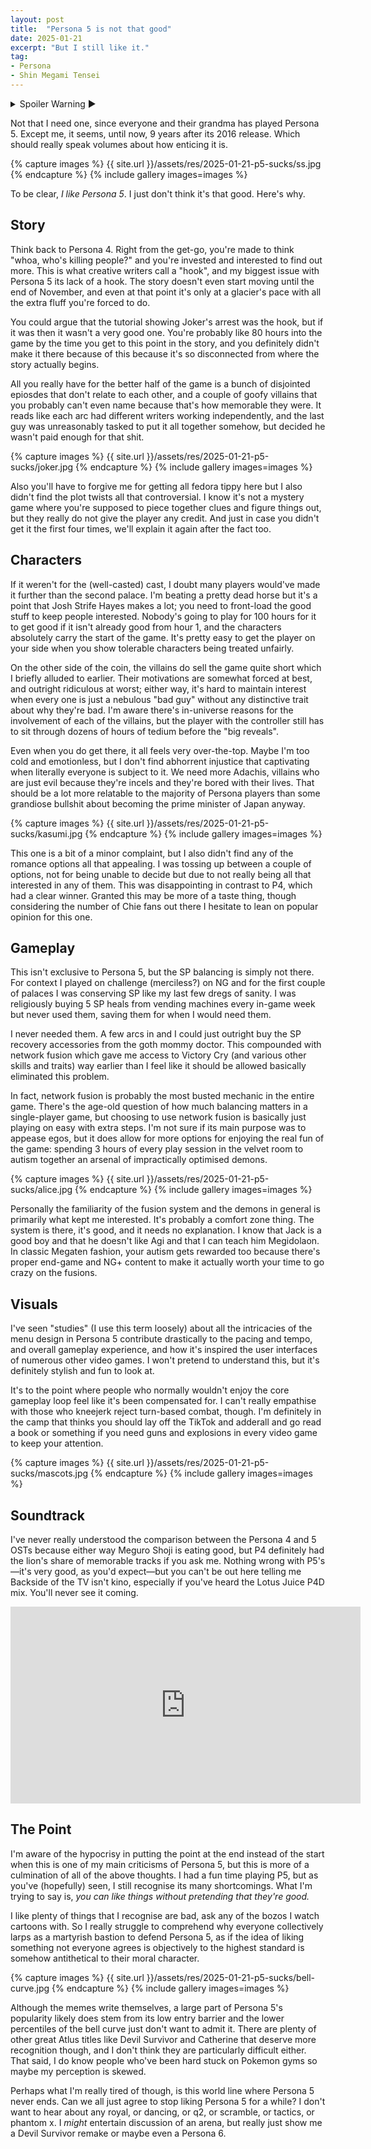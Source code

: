 ```yaml
---
layout: post
title:  "Persona 5 is not that good"
date: 2025-01-21
excerpt: "But I still like it."
tag:
- Persona
- Shin Megami Tensei
---
```


<details><summary>Spoiler Warning ▶</summary>
<i>Don't read this if you're trying to decide if you should play Persona 5.</i><br>
<i>Read this if you want to know why Persona 5 is not very good, even though you like it.</i>
</details>

Not that I need one, since everyone and their grandma has played Persona 5. Except me, it seems, until now, 9 years after its 2016 release. Which should really speak volumes about how enticing it is.

{% capture images %}
    {{ site.url }}/assets/res/2025-01-21-p5-sucks/ss.jpg
{% endcapture %}
{% include gallery images=images %}

To be clear, *I like Persona 5*. I just don't think it's that good. Here's why.

## Story

Think back to Persona 4. Right from the get-go, you're made to think "whoa, who's killing people?" and you're invested and interested to find out more. This is what creative writers call a "hook", and my biggest issue with Persona 5 its lack of a hook. The story doesn't even start moving until the end of November, and even at that point it's only at a glacier's pace with all the extra fluff you're forced to do.

You could argue that the tutorial showing Joker's arrest was the hook, but if it was then it wasn't a very good one. You're probably like 80 hours into the game by the time you get to this point in the story, and you definitely didn't make it there because of this because it's so disconnected from where the story actually begins.

All you really have for the better half of the game is a bunch of disjointed epiosdes that don't relate to each other, and a couple of goofy villains that you probably can't even name because that's how memorable they were. It reads like each arc had different writers working independently, and the last guy was unreasonably tasked to put it all together somehow, but decided he wasn't paid enough for that shit.

{% capture images %}
    {{ site.url }}/assets/res/2025-01-21-p5-sucks/joker.jpg
{% endcapture %}
{% include gallery images=images %}

Also you'll have to forgive me for getting all fedora tippy here but I also didn't find the plot twists all that controversial. I know it's not a mystery game where you're supposed to piece together clues and figure things out, but they really do not give the player any credit. And just in case you didn't get it the first four times, we'll explain it again after the fact too.

## Characters

If it weren't for the (well-casted) cast, I doubt many players would've made it further than the second palace. I'm beating a pretty dead horse but it's a point that Josh Strife Hayes makes a lot; you need to front-load the good stuff to keep people interested. Nobody's going to play for 100 hours for it to get good if it isn't already good from hour 1, and the characters absolutely carry the start of the game. It's pretty easy to get the player on your side when you show tolerable characters being treated unfairly.

On the other side of the coin, the villains do sell the game quite short which I briefly alluded to earlier. Their motivations are somewhat forced at best, and outright ridiculous at worst; either way, it's hard to maintain interest when every one is just a nebulous "bad guy" without any distinctive trait about why they're bad. I'm aware there's in-universe reasons for the involvement of each of the villains, but the player with the controller still has to sit through dozens of hours of tedium before the "big reveals".

Even when you do get there, it all feels very over-the-top. Maybe I'm too cold and emotionless, but I don't find abhorrent injustice that captivating when literally everyone is subject to it. We need more Adachis, villains who are just evil because they're incels and they're bored with their lives. That should be a lot more relatable to the majority of Persona players than some grandiose bullshit about becoming the prime minister of Japan anyway.

{% capture images %}
    {{ site.url }}/assets/res/2025-01-21-p5-sucks/kasumi.jpg
{% endcapture %}
{% include gallery images=images %}

This one is a bit of a minor complaint, but I also didn't find any of the romance options all that appealing. I was tossing up between a couple of options, not for being unable to decide but due to not really being all that interested in any of them. This was disappointing in contrast to P4, which had a clear winner. Granted this may be more of a taste thing, though considering the number of Chie fans out there I hesitate to lean on popular opinion for this one.

## Gameplay

This isn't exclusive to Persona 5, but the SP balancing is simply not there. For context I played on challenge (merciless?) on NG and for the first couple of palaces I was conserving SP like my last few dregs of sanity. I was religiously buying 5 SP heals from vending machines every in-game week but never used them, saving them for when I would need them.

I never needed them. A few arcs in and I could just outright buy the SP recovery accessories from the goth mommy doctor. This compounded with network fusion which gave me access to Victory Cry (and various other skills and traits) way earlier than I feel like it should be allowed basically eliminated this problem.

In fact, network fusion is probably the most busted mechanic in the entire game. There's the age-old question of how much balancing matters in a single-player game, but choosing to use network fusion is basically just playing on easy with extra steps. I'm not sure if its main purpose was to appease egos, but it does allow for more options for enjoying the real fun of the game: spending 3 hours of every play session in the velvet room to autism together an arsenal of impractically optimised demons.

{% capture images %}
    {{ site.url }}/assets/res/2025-01-21-p5-sucks/alice.jpg
{% endcapture %}
{% include gallery images=images %}

Personally the familiarity of the fusion system and the demons in general is primarily what kept me interested. It's probably a comfort zone thing. The system is there, it's good, and it needs no explanation. I know that Jack is a good boy and that he doesn't like Agi and that I can teach him Megidolaon. In classic Megaten fashion, your autism gets rewarded too because there's proper end-game and NG+ content to make it actually worth your time to go crazy on the fusions.

## Visuals

I've seen "studies" (I use this term loosely) about all the intricacies of the menu design in Persona 5 contribute drastically to the pacing and tempo, and overall gameplay experience, and how it's inspired the user interfaces of numerous other video games. I won't pretend to understand this, but it's definitely stylish and fun to look at.

It's to the point where people who normally wouldn't enjoy the core gameplay loop feel like it's been compensated for. I can't really empathise with those who kneejerk reject turn-based combat, though. I'm definitely in the camp that thinks you should lay off the TikTok and adderall and go read a book or something if you need guns and explosions in every video game to keep your attention.

{% capture images %}
    {{ site.url }}/assets/res/2025-01-21-p5-sucks/mascots.jpg
{% endcapture %}
{% include gallery images=images %}

## Soundtrack

I've never really understood the comparison between the Persona 4 and 5 OSTs because either way Meguro Shoji is eating good, but P4 definitely had the lion's share of memorable tracks if you ask me. Nothing wrong with P5's—it's very good, as you'd expect—but you can't be out here telling me Backside of the TV isn't kino, especially if you've heard the Lotus Juice P4D mix. You'll never see it coming.

<iframe width="560" height="315" src="https://www.youtube-nocookie.com/embed/Fk3KDeU0UPw" title="Backside of the TV" frameborder="0" allow="accelerometer; autoplay; clipboard-write; encrypted-media; gyroscope; picture-in-picture; web-share" referrerpolicy="strict-origin-when-cross-origin" allowfullscreen></iframe>

## The Point

I'm aware of the hypocrisy in putting the point at the end instead of the start when this is one of my main criticisms of Persona 5, but this is more of a culmination of all of the above thoughts. I had a fun time playing P5, but as you've (hopefully) seen, I still recognise its many shortcomings. What I'm trying to say is, *you can like things without pretending that they're good.*

I like plenty of things that I recognise are bad, ask any of the bozos I watch cartoons with. So I really struggle to comprehend why everyone collectively larps as a martyrish bastion to defend Persona 5, as if the idea of liking something not everyone agrees is objectively to the highest standard is somehow antithetical to their moral character.

{% capture images %}
    {{ site.url }}/assets/res/2025-01-21-p5-sucks/bell-curve.jpg
{% endcapture %}
{% include gallery images=images %}

Although the memes write themselves, a large part of Persona 5's popularity likely does stem from its low entry barrier and the lower percentiles of the bell curve just don't want to admit it. There are plenty of other great Atlus titles like Devil Survivor and Catherine that deserve more recognition though, and I don't think they are particularly difficult either. That said, I do know people who've been hard stuck on Pokemon gyms so maybe my perception is skewed.

Perhaps what I'm really tired of though, is this world line where Persona 5 never ends. Can we all just agree to stop liking Persona 5 for a while? I don't want to hear about any royal, or dancing, or q2, or scramble, or tactics, or phantom x. I *might* entertain discussion of an arena, but really just show me a Devil Survivor remake or maybe even a Persona 6.
